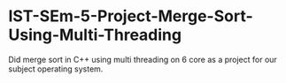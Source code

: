 # IST-SEm-5-Project-Merge-Sort-Using-Multi-Threading
Did merge sort in C++ using multi threading on 6 core as a project for our subject operating system.
